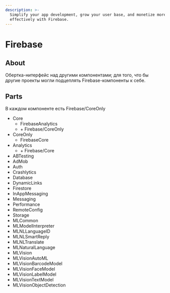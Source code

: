 ```yaml
---
description: >-
  Simplify your app development, grow your user base, and monetize more
  effectively with Firebase.
---
```


# Firebase

## About

Обертка-нитерфейс над другими компонентами; для того, что бы другие проекты могли подцеплять Firebase-компоненты к себе.

## Parts&#x20;

В каждом компоненте есть Firebase/CoreOnly

* Core
  * FirebaseAnalytics
  * \+ Firebase/CoreOnly
* CoreOnly
  * FirebaseCore
* Analytics
  * \+ Firebase/Core
* ABTesting
* AdMob
* Auth
* Crashlytics
* Database
* DynamicLinks
* Firestore
* InAppMessaging
* Messaging
* Performance
* RemoteConfig
* Storage
* MLCommon
* MLModelInterpreter
* MLNLLanguageID
* MLNLSmartReply
* MLNLTranslate
* MLNaturalLanguage
* MLVision
* MLVisionAutoML
* MLVisionBarcodeModel
* MLVisionFaceModel
* MLVisionLabelModel
* MLVisionTextModel
* MLVisionObjectDetection
